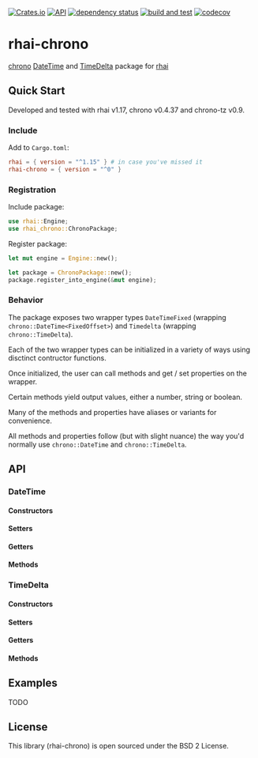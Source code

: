 [![Crates.io](https://img.shields.io/crates/v/rhai-chrono?color=4d76ae)](https://crates.io/crates/rhai-chrono)
[![API](https://docs.rs/rhai-chrono/badge.svg)](https://docs.rs/rhai-chrono)
[![dependency status](https://deps.rs/repo/github/iganev/rhai-chrono/status.svg)](https://deps.rs/repo/github/iganev/rhai-chrono)
[![build and test](https://github.com/iganev/rhai-chrono/actions/workflows/rust.yml/badge.svg)](https://github.com/iganev/rhai-chrono/actions/workflows/rust.yml)
[![codecov](https://codecov.io/github/iganev/rhai-chrono/graph/badge.svg?token=B5P2TAV5BB)](https://codecov.io/github/iganev/rhai-chrono)


# rhai-chrono
[chrono](https://github.com/chronotope/chrono) [DateTime](https://docs.rs/chrono/latest/chrono/struct.DateTime.html) and [TimeDelta](https://docs.rs/chrono/latest/chrono/struct.TimeDelta.html) package for [rhai](https://github.com/rhaiscript/rhai/tree/main)

## Quick Start

Developed and tested with rhai v1.17, chrono v0.4.37 and chrono-tz v0.9.

### Include

Add to `Cargo.toml`:
```toml
rhai = { version = "^1.15" } # in case you've missed it
rhai-chrono = { version = "^0" }
```

### Registration

Include package:
```rust
use rhai::Engine;
use rhai_chrono::ChronoPackage;
```

Register package:
```rust
let mut engine = Engine::new();

let package = ChronoPackage::new();
package.register_into_engine(&mut engine);
```

### Behavior

The package exposes two wrapper types `DateTimeFixed` (wrapping `chrono::DateTime<FixedOffset>`) and `Timedelta` (wrapping `chrono::TimeDelta`).

Each of the two wrapper types can be initialized in a variety of ways using disctinct contructor functions.

Once initialized, the user can call methods and get / set properties on the wrapper.

Certain methods yield output values, either a number, string or boolean.

Many of the methods and properties have aliases or variants for convenience.

All methods and properties follow (but with slight nuance) the way you'd normally use `chrono::DateTime` and `chrono::TimeDelta`.

## API

### DateTime

#### Constructors

#### Setters

#### Getters

#### Methods

### TimeDelta

#### Constructors

#### Setters

#### Getters

#### Methods

## Examples

TODO

## License

This library (rhai-chrono) is open sourced under the BSD 2 License.